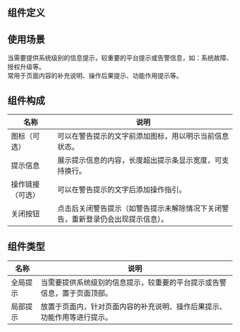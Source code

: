 ## 组件定义

## 使用场景

当需要提供系统级别的信息提示，较重要的平台提示或告警信息，如：系统故障、授权升级等。  
常用于页面内容的补充说明、操作后果提示、功能作用提示等。

## 组件构成

| 名称 | 说明  |
| --- | ---  |
| 图标（可选） | 可以在警告提示的文字前添加图标，用以明示当前信息状态。 |
| 提示信息 | 展示提示信息的内容，长度超出提示条显示宽度，可支持换行。 |
| 操作链接（可选） | 可以在警告提示的文字后添加操作指引。 |
| 关闭按钮 | 点击后关闭警告提示（如警告提示未解除情况下关闭警告，重新登录仍会出现提示信息）。 |

## 组件类型

| 名称 | 说明  |
| --- | ---  |
| 全局提示 | 当需要提供系统级别的信息提示，较重要的平台提示或告警信息，置于页面顶部。 |
| 局部提示 | 放置于页面内，针对页面内容的补充说明、操作后果提示、功能作用等进行提示。 |
